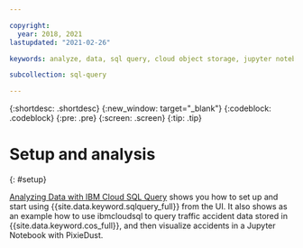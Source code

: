 ```yaml
---

copyright:
  year: 2018, 2021
lastupdated: "2021-02-26"

keywords: analyze, data, sql query, cloud object storage, jupyter notebook, pixiedust

subcollection: sql-query

---
```


{:shortdesc: .shortdesc}
{:new_window: target="_blank"}
{:codeblock: .codeblock}
{:pre: .pre}
{:screen: .screen}
{:tip: .tip}



# Setup and analysis
{: #setup}

[Analyzing Data with IBM Cloud SQL Query](https://medium.com/ibm-watson-data-lab/analyzing-data-with-ibm-cloud-sql-query-bc53566a59f5) 
shows you how to set up and start using {{site.data.keyword.sqlquery_full}} from the UI. It also shows as an example how to use  ibmcloudsql to query traffic accident data stored in {{site.data.keyword.cos_full}}, and then visualize accidents in a Jupyter Notebook with PixieDust.

